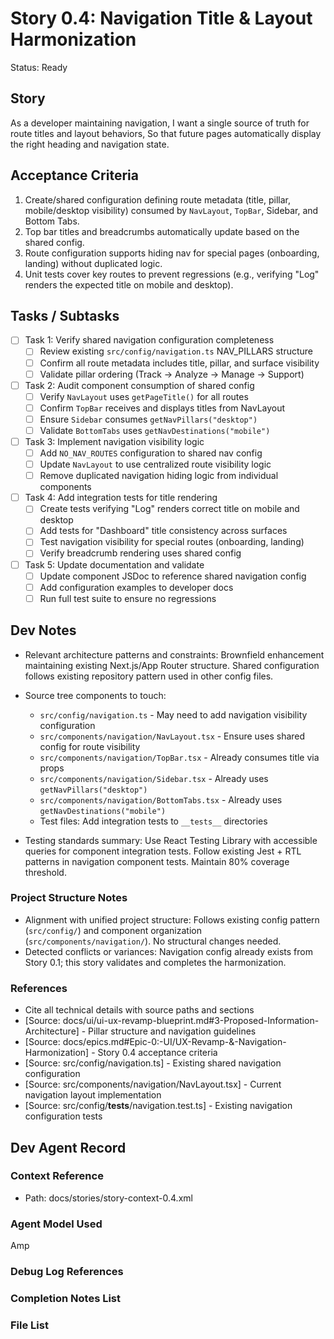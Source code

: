 # Story 0.4: Navigation Title & Layout Harmonization

Status: Ready

## Story

As a developer maintaining navigation,
I want a single source of truth for route titles and layout behaviors,
So that future pages automatically display the right heading and navigation state.

## Acceptance Criteria

1. Create/shared configuration defining route metadata (title, pillar, mobile/desktop visibility) consumed by `NavLayout`, `TopBar`, Sidebar, and Bottom Tabs.
2. Top bar titles and breadcrumbs automatically update based on the shared config.
3. Route configuration supports hiding nav for special pages (onboarding, landing) without duplicated logic.
4. Unit tests cover key routes to prevent regressions (e.g., verifying "Log" renders the expected title on mobile and desktop).

## Tasks / Subtasks

- [ ] Task 1: Verify shared navigation configuration completeness
  - [ ] Review existing `src/config/navigation.ts` NAV_PILLARS structure
  - [ ] Confirm all route metadata includes title, pillar, and surface visibility
  - [ ] Validate pillar ordering (Track → Analyze → Manage → Support)
- [ ] Task 2: Audit component consumption of shared config
  - [ ] Verify `NavLayout` uses `getPageTitle()` for all routes
  - [ ] Confirm `TopBar` receives and displays titles from NavLayout
  - [ ] Ensure `Sidebar` consumes `getNavPillars("desktop")`
  - [ ] Validate `BottomTabs` uses `getNavDestinations("mobile")`
- [ ] Task 3: Implement navigation visibility logic
  - [ ] Add `NO_NAV_ROUTES` configuration to shared nav config
  - [ ] Update `NavLayout` to use centralized route visibility logic
  - [ ] Remove duplicated navigation hiding logic from individual components
- [ ] Task 4: Add integration tests for title rendering
  - [ ] Create tests verifying "Log" renders correct title on mobile and desktop
  - [ ] Add tests for "Dashboard" title consistency across surfaces
  - [ ] Test navigation visibility for special routes (onboarding, landing)
  - [ ] Verify breadcrumb rendering uses shared config
- [ ] Task 5: Update documentation and validate
  - [ ] Update component JSDoc to reference shared navigation config
  - [ ] Add configuration examples to developer docs
  - [ ] Run full test suite to ensure no regressions

## Dev Notes

- Relevant architecture patterns and constraints: Brownfield enhancement maintaining existing Next.js/App Router structure. Shared configuration follows existing repository pattern used in other config files.

- Source tree components to touch:
  - `src/config/navigation.ts` - May need to add navigation visibility configuration
  - `src/components/navigation/NavLayout.tsx` - Ensure uses shared config for route visibility
  - `src/components/navigation/TopBar.tsx` - Already consumes title via props
  - `src/components/navigation/Sidebar.tsx` - Already uses `getNavPillars("desktop")`
  - `src/components/navigation/BottomTabs.tsx` - Already uses `getNavDestinations("mobile")`
  - Test files: Add integration tests to `__tests__` directories

- Testing standards summary: Use React Testing Library with accessible queries for component integration tests. Follow existing Jest + RTL patterns in navigation component tests. Maintain 80% coverage threshold.

### Project Structure Notes

- Alignment with unified project structure: Follows existing config pattern (`src/config/`) and component organization (`src/components/navigation/`). No structural changes needed.
- Detected conflicts or variances: Navigation config already exists from Story 0.1; this story validates and completes the harmonization.

### References

- Cite all technical details with source paths and sections
- [Source: docs/ui/ui-ux-revamp-blueprint.md#3-Proposed-Information-Architecture] - Pillar structure and navigation guidelines
- [Source: docs/epics.md#Epic-0:-UI/UX-Revamp-&-Navigation-Harmonization] - Story 0.4 acceptance criteria
- [Source: src/config/navigation.ts] - Existing shared navigation configuration
- [Source: src/components/navigation/NavLayout.tsx] - Current navigation layout implementation
- [Source: src/config/__tests__/navigation.test.ts] - Existing navigation configuration tests

## Dev Agent Record

### Context Reference

- Path: docs/stories/story-context-0.4.xml

### Agent Model Used

Amp

### Debug Log References

### Completion Notes List

### File List
